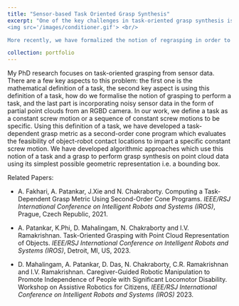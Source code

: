 ```yaml
---
title: "Sensor-based Task Oriented Grasp Synthesis"
excerpt: "One of the key challenges in task-oriented grasp synthesis is to mathematically represent a task. In our work, we represent a task as a sequence of constant screw motions. Given a grasp (pair of antipodal contact locations) we can evaluate its feasibility for imparting the desired constant screw motion using our proposed task-dependent grasp metric. More recently, we have developed a neural network-based approach which solves the inverse problem, i.e. given an object representation in terms of a partial point cloud, obtained from an RGBD sensor, and a task in terms of a screw axis, compute a good grasping region for the robot to grasp the object and impart the desired constant screw motion. This task representation also allows us to couple our approach for task-oriented grasp synthesis with screw geometry-based motion planners. For more details please the [project page](https://irsl-sbu.github.io/Task-Oriented-Grasping-from-Point-Cloud-Representation/).
<img src='/images/conditioner.gif'> <br/>

More recently, we have formalized the notion of regrasping in order to satify the motion constraints. Using our task-dependent grasp metric and a manipulation plan we are able to compute whether there is a need to regrasp an object while executing the manipulation plan or a single grasp would suffice."

collection: portfolio
---
```


My PhD research focuses on task-oriented grasping from sensor data. There are a few key aspects to this problem: the first one is the mathematical definition of a task, the second key aspect is using this definition of a task, how do we formalise the notion of grasping to perform a task, and the last part is incorporating noisy sensor data in the form of partial point clouds from an RGBD camera. In our work, we define a task as a constant screw motion or a sequence of constant screw motions to be specific. Using this definition of a task, we have developed a task-dependent grasp metric as a second-order cone program which evaluates the feasibility of object-robot contact locations to impart a specific constant screw motion. We have developed algorithmic approaches which use this notion of a task and a grasp to perform grasp synthesis on point cloud data using its simplest possible geometric representation i.e. a bounding box. 

Related Papers: 
* A. Fakhari, A. Patankar, J.Xie and N. Chakraborty. Computing a Task-Dependent Grasp Metric Using Second-Order Cone Programs. <i>IEEE/RSJ International Conference on Intelligent Robots and Systems (IROS)</i>, Prague, Czech Republic, 2021.

* A. Patankar, K.Phi, D. Mahalingam,  N. Chakraborty and I.V. Ramakrishnan. Task-Oriented Grasping with Point Cloud Representation of Objects. <i>IEEE/RSJ International Conference on Intelligent Robots and Systems (IROS)</i>, Detroit, MI, US, 2023.

* D. Mahalingam, A. Patankar, D. Das, N. Chakraborty, C.R. Ramakrishnan and I.V. Ramakrishnan. Caregiver-Guided Robotic Manipulation to Promote Independence of People with Significant Locomotor Disability. Workshop on Assistive Robotics for Citizens, <i>IEEE/RSJ International Conference on Intelligent Robots and Systems (IROS)</i> 2023.